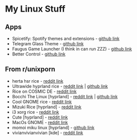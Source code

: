 # My Linux Stuff

## Apps

 - Spicetify: Spotify themes and extensions - [github link](https://github.com/spicetify/cli)
 - Telegram Glass Theme - [github link](https://github.com/weskerty/TelegramGlassTheme)
 - Faugus Game Launcher (I think in can run ZZZ) - [github link](https://github.com/Faugus/faugus-launcher)
 - Better Control - [github link](https://github.com/quantumvoid0/better-control)

## From r/unixporn

 - herta hsr rice - [reddit link](https://www.reddit.com/r/unixporn/comments/1krunrd/hyprland_quickshell_magical_girl_rotation_rice/)
 - Ultrawide hyprland rice - [reddit link](https://www.reddit.com/r/unixporn/comments/1k8xkgf/hyprland_tiling_and_ultrawide_keeping_it_fresh/) | [github link](https://github.com/SherLock707/hyprland_dot_yadm?tab=readme-ov-file#hyprland-stuff)
 - Rice on COSMIC DE - [reddit link](https://www.reddit.com/r/unixporn/comments/1k0i10o/cosmic_honestly_cosmic_is_cooler_than_i_expected/)
 - Bocchi The Linux [hyprland] - [reddit link](https://www.reddit.com/r/unixporn/comments/1k0inyk/hyprland_bocchi_the_linux/) | [github link](https://github.com/SuperFemboy/Dots-Bocchi)
 - Cool GNOME rice - [reddit link](https://www.reddit.com/r/unixporn/comments/1k1fimm/gnome_basic_setup/)
 - Mizuki Rice [hyprland] - [reddit link](https://www.reddit.com/r/unixporn/comments/1k623qz/hyperland_gtk_matugen_is_so_pretty_and_mizuki_is/)
 - i3 xorg rice - [reddit link](https://www.reddit.com/r/unixporn/comments/1k5b49j/i3_still_using_xorg/)
 - Cute [hyprland] - [reddit link](https://www.reddit.com/r/unixporn/comments/1k4sv22/hyprland/)
 - MacOs GNOME - [reddit link](https://www.reddit.com/r/unixporn/s/0ukTN7qSxD)
 - momoi miku linux [hyprland] - [github link](https://github.com/Mon4sm/monasm-dots)
- vivianvivianvivian [kde] - [reddit link](https://www.reddit.com/r/unixporn/s/Bx7yZGu8ze)